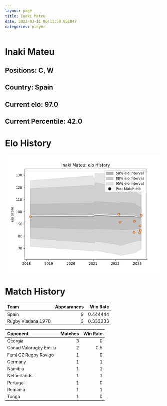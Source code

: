 ```yaml
---  
layout: page  
title: Inaki Mateu  
date: 2023-03-11 00:11:58.051047  
categories: player  
---
```

# Inaki Mateu

## Positions: C, W

## Country: Spain

## Current elo: 97.0

## Current Percentile: 42.0

# Elo History


![elo history](history_InakiMateu.png)
# Match History


| Team               |   Appearances |   Win Rate |
|:-------------------|--------------:|-----------:|
| Spain              |             9 |   0.444444 |
| Rugby Viadana 1970 |             3 |   0.333333 |

| Opponent               |   Matches |   Win Rate |
|:-----------------------|----------:|-----------:|
| Georgia                |         3 |        0   |
| Conad Valorugby Emilia |         2 |        0.5 |
| Femi CZ Rugby Rovigo   |         1 |        0   |
| Germany                |         1 |        1   |
| Namibia                |         1 |        1   |
| Netherlands            |         1 |        1   |
| Portugal               |         1 |        0   |
| Romania                |         1 |        1   |
| Tonga                  |         1 |        0   |